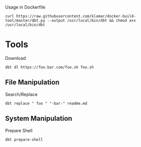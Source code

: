 
Usage in Dockerfile

    curl https://raw.githubusercontent.com/klamar/docker-build-tool/master/dbt.py --output /usr/local/bin/dbt && chmod a+x /usr/local/bin/dbt

# Tools

Download

    dbt dl https://foo.bar.com/foo.sh foo.sh

## File Manipulation

Search/Replace

    dbt replace " foo " "-bar-" readme.md

## System Manipulation

Prepare Shell

    dbt prepare-shell
    
